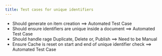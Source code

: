 ```yaml
---
title: Test cases for unique identifiers
---
```



- Should generate on item creation ==> Automated Test Case
- Should ensure identifiers are unique inside a document ==> Automated Test Case
- Should handle rage Duplicate, Delete or, Publish ==> Need to be Manual
- Ensure Cache is reset on start and end of unique identifier check ==> Automated Test Case